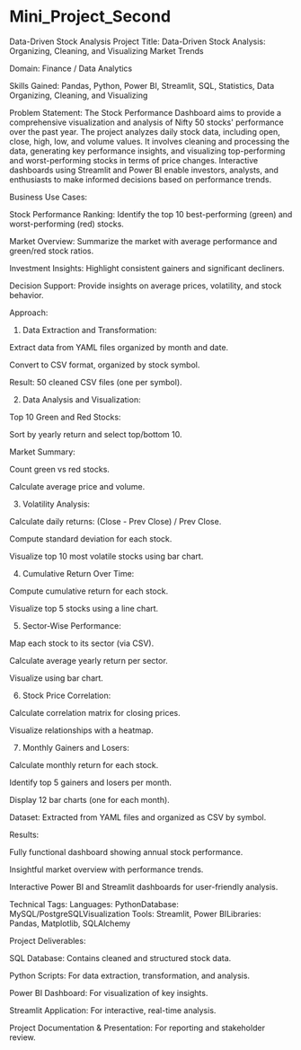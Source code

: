 # Mini_Project_Second
Data-Driven Stock Analysis
Project Title:
Data-Driven Stock Analysis: Organizing, Cleaning, and Visualizing Market Trends

Domain:
Finance / Data Analytics

Skills Gained:
Pandas, Python, Power BI, Streamlit, SQL, Statistics, Data Organizing, Cleaning, and Visualizing

Problem Statement:
The Stock Performance Dashboard aims to provide a comprehensive visualization and analysis of Nifty 50 stocks' performance over the past year. The project analyzes daily stock data, including open, close, high, low, and volume values. It involves cleaning and processing the data, generating key performance insights, and visualizing top-performing and worst-performing stocks in terms of price changes. Interactive dashboards using Streamlit and Power BI enable investors, analysts, and enthusiasts to make informed decisions based on performance trends.

Business Use Cases:

Stock Performance Ranking: Identify the top 10 best-performing (green) and worst-performing (red) stocks.

Market Overview: Summarize the market with average performance and green/red stock ratios.

Investment Insights: Highlight consistent gainers and significant decliners.

Decision Support: Provide insights on average prices, volatility, and stock behavior.

Approach:
1. Data Extraction and Transformation:

Extract data from YAML files organized by month and date.

Convert to CSV format, organized by stock symbol.

Result: 50 cleaned CSV files (one per symbol).

2. Data Analysis and Visualization:

Top 10 Green and Red Stocks:

Sort by yearly return and select top/bottom 10.

Market Summary:

Count green vs red stocks.

Calculate average price and volume.

3. Volatility Analysis:

Calculate daily returns: (Close - Prev Close) / Prev Close.

Compute standard deviation for each stock.

Visualize top 10 most volatile stocks using bar chart.

4. Cumulative Return Over Time:

Compute cumulative return for each stock.

Visualize top 5 stocks using a line chart.

5. Sector-Wise Performance:

Map each stock to its sector (via CSV).

Calculate average yearly return per sector.

Visualize using bar chart.

6. Stock Price Correlation:

Calculate correlation matrix for closing prices.

Visualize relationships with a heatmap.

7. Monthly Gainers and Losers:

Calculate monthly return for each stock.

Identify top 5 gainers and losers per month.

Display 12 bar charts (one for each month).

Dataset:
Extracted from YAML files and organized as CSV by symbol.

Results:

Fully functional dashboard showing annual stock performance.

Insightful market overview with performance trends.

Interactive Power BI and Streamlit dashboards for user-friendly analysis.

Technical Tags:
Languages: PythonDatabase: MySQL/PostgreSQLVisualization Tools: Streamlit, Power BILibraries: Pandas, Matplotlib, SQLAlchemy

Project Deliverables:

SQL Database: Contains cleaned and structured stock data.

Python Scripts: For data extraction, transformation, and analysis.

Power BI Dashboard: For visualization of key insights.

Streamlit Application: For interactive, real-time analysis.

Project Documentation & Presentation: For reporting and stakeholder review.
